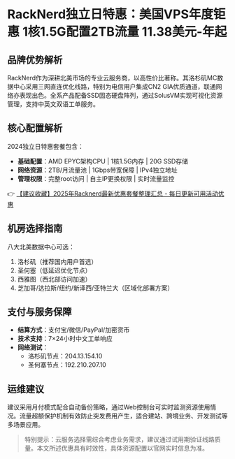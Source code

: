 # RackNerd独立日特惠：美国VPS年度钜惠 1核1.5G配置2TB流量 11.38美元-年起

## 品牌优势解析
RackNerd作为深耕北美市场的专业云服务商，以高性价比著称。其洛杉矶MC数据中心采用三网直连优化线路，特别为电信用户集成CN2 GIA优质通道，联通网络亦表现出色。全系产品配备SSD固态硬盘阵列，通过SolusVM实现可视化资源管理，支持中英文双语工单服务。

## 核心配置解析
2024独立日特惠套餐包含：
- **基础配置**：AMD EPYC架构CPU | 1核1.5G内存 | 20G SSD存储
- **网络资源**：2TB/月流量池 | 1Gbps带宽保障 | IPv4独立地址
- **管理权限**：完整root访问 | 自主IP更换权限 | 实时流量监控

👉 [【建议收藏】2025年Racknerd最新优惠套餐整理汇总 - 每日更新可用活动优惠](https://bit.ly/Rack_Nerd)

## 机房选择指南
八大北美数据中心可选：
1. 洛杉矶（推荐国内用户首选）
2. 圣何塞（低延迟优化节点）
3. 西雅图（西北部访问加速）
4. 芝加哥/达拉斯/纽约/新泽西/亚特兰大（区域化部署方案）

## 支付与服务保障
- **结算方式**：支付宝/微信/PayPal/加密货币
- **技术支持**：7×24小时中文工单响应
- **网络测试**：
  - 洛杉矶节点：204.13.154.10
  - 圣何塞节点：192.210.207.10

## 运维建议
建议采用月付模式配合自动备份策略，通过Web控制台可实时监测资源使用情况。流量超额保护机制有效防止突发费用产生，适合建站、跨境业务、开发测试等多场景应用。

> 特别提示：云服务选择需综合考虑业务需求，建议通过试用期验证线路质量。本文所述优惠具有时效性，具体资源配置以官网实时信息为准。